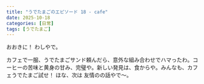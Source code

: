 ```yaml
---
title: "うでたまごのエピソード 18 - cafe"
date: 2025-10-18
categories: [日常]
tags: [うでたまご]
---
```


おおきに！ わしやで。

カフェで一服、うでたまごサンド頼んだら、意外な組み合わせでハマったわ。コーヒーの苦味と黄身の甘み、完璧や。新しい発見は、食からや。みんなも、カフェうでたまご試せ！ ほな、次は 友情のの話やで～。
